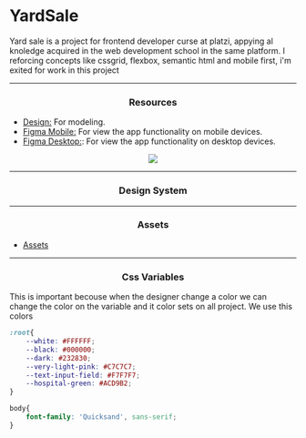 # YardSale
Yard sale is a project for frontend developer curse at platzi, appying al knoledge acquired in the web development school in the same platform. I reforcing concepts like cssgrid, flexbox, semantic html and mobile first, i'm exited for work in this project

---

<h3 align="center">Resources</h3>

* [Design:](https://scene.zeplin.io/project/60afeeed20af1378ed046538) For modeling.
* [Figma Mobile:](https://www.figma.com/proto/bcEVujIzJj5PNIWwF9pP2w/Platzi_YardSale?node-id=0%3A684&amp%3Bscaling=scale-down&amp%3Bpage-id=0%3A1&amp%3Bstarting-point-node-id=0%3A719) For view the app functionality on mobile devices.
* [Figma Desktop:](https://www.figma.com/proto/bcEVujIzJj5PNIWwF9pP2w/Platzi_YardSale?node-id=3%3A2112&amp%3Bscaling=scale-down&amp%3Bpage-id=0%3A998&amp%3Bstarting-point-node-id=5%3A2808): For view the app functionality on desktop devices.

<p align="center"> 
  <img src="https://static.platzi.com/media/user_upload/Captura%20de%20Pantalla%202021-11-15%20a%20la%28s%29%2013.06.45-36dede48-4730-4f41-a27e-819ed5f22dce.jpg">
</p>

---

<h3 align="center">Design System</h3>


---

<h3 align="center">Assets</h3>

* [Assets](https://drive.google.com/drive/folders/1EqPBh8LR0TJIi3zJCwPxl8W9h8Mc82GS?usp=sharing)

---

<h3 align="center">Css Variables</h3>
This is important becouse when the designer change a color we can change the color on the variable and it color sets on all project. We use this colors

```css
:root{
    --white: #FFFFFF;
    --black: #000000;
    --dark: #232830;
    --very-light-pink: #C7C7C7;
    --text-input-field: #F7F7F7;
    --hospital-green: #ACD9B2;
}

body{
    font-family: 'Quicksand', sans-serif;
}
```



